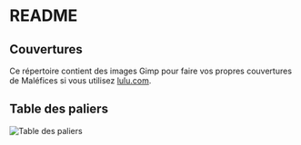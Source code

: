# README

## Couvertures

Ce répertoire contient des images Gimp pour faire vos propres couvertures de Maléfices si vous utilisez [lulu.com](https://www.lulu.com).

## Table des paliers

![Table des paliers](MaleficesTablePaliers.jpg)

